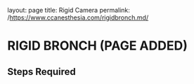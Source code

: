 layout: page
title: Rigid Camera
permalink: /https://www.ccanesthesia.com/rigidbronch.md/

# RIGID BRONCH (PAGE ADDED)

## Steps Required
